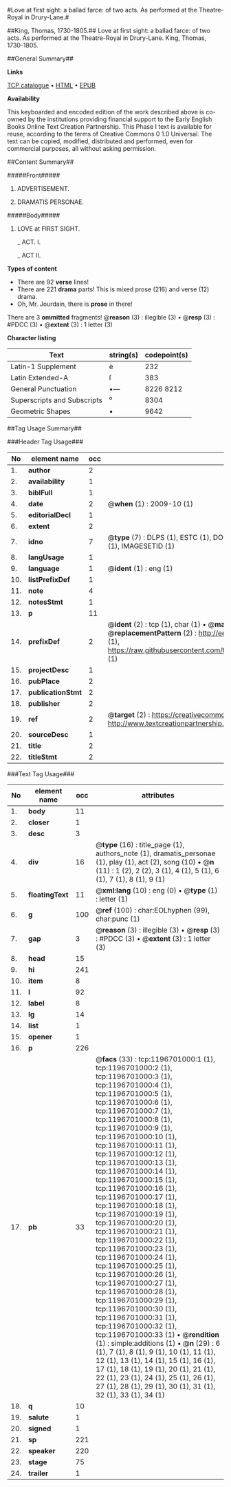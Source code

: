 #Love at first sight: a ballad farce: of two acts. As performed at the Theatre-Royal in Drury-Lane.#

##King, Thomas, 1730-1805.##
Love at first sight: a ballad farce: of two acts. As performed at the Theatre-Royal in Drury-Lane.
King, Thomas, 1730-1805.

##General Summary##

**Links**

[TCP catalogue](http://www.ota.ox.ac.uk/tcp/)  • 
[HTML](http://tei.it.ox.ac.uk/tcp/Texts-HTML/free/004/004776108.html)  • 
[EPUB](http://tei.it.ox.ac.uk/tcp/Texts-EPUB/free/004/004776108.epub)

**Availability**

This keyboarded and encoded edition of the
	       work described above is co-owned by the institutions
	       providing financial support to the Early English Books
	       Online Text Creation Partnership. This Phase I text is
	       available for reuse, according to the terms of Creative
	       Commons 0 1.0 Universal. The text can be copied,
	       modified, distributed and performed, even for
	       commercial purposes, all without asking permission.


##Content Summary##

#####Front#####

1. ADVERTISEMENT.

1. DRAMATIS PERSONAE.

#####Body#####

1. LOVE at FIRST SIGHT.

    _ ACT. I.

    _ ACT II.

**Types of content**

  * There are 92 **verse** lines!
  * There are 221 **drama** parts! This is mixed prose (216) and verse (12) drama.
  * Oh, Mr. Jourdain, there is **prose** in there!

There are 3 **ommitted** fragments! 
 @__reason__ (3) : illegible (3)  •  @__resp__ (3) : #PDCC (3)  •  @__extent__ (3) : 1 letter (3)

**Character listing**


|Text|string(s)|codepoint(s)|
|---|---|---|
|Latin-1 Supplement|è|232|
|Latin Extended-A|ſ|383|
|General Punctuation|•—|8226 8212|
|Superscripts             and Subscripts|⁰|8304|
|Geometric Shapes|▪|9642|

##Tag Usage Summary##

###Header Tag Usage###

|No|element name|occ|attributes|
|---|---|---|---|
|1.|__author__|2||
|2.|__availability__|1||
|3.|__biblFull__|1||
|4.|__date__|2| @__when__ (1) : 2009-10 (1)|
|5.|__editorialDecl__|1||
|6.|__extent__|2||
|7.|__idno__|7| @__type__ (7) : DLPS (1), ESTC (1), DOCNO (1), TCP (1), GALEDOCNO (1), CONTENTSET (1), IMAGESETID (1)|
|8.|__langUsage__|1||
|9.|__language__|1| @__ident__ (1) : eng (1)|
|10.|__listPrefixDef__|1||
|11.|__note__|4||
|12.|__notesStmt__|1||
|13.|__p__|11||
|14.|__prefixDef__|2| @__ident__ (2) : tcp (1), char (1)  •  @__matchPattern__ (2) : ([0-9\-]+):([0-9IVX]+) (1), (.+) (1)  •  @__replacementPattern__ (2) : http://eebo.chadwyck.com/downloadtiff?vid=$1&page=$2 (1), https://raw.githubusercontent.com/textcreationpartnership/Texts/master/tcpchars.xml#$1 (1)|
|15.|__projectDesc__|1||
|16.|__pubPlace__|2||
|17.|__publicationStmt__|2||
|18.|__publisher__|2||
|19.|__ref__|2| @__target__ (2) : https://creativecommons.org/publicdomain/zero/1.0/ (1), http://www.textcreationpartnership.org/docs/. (1)|
|20.|__sourceDesc__|1||
|21.|__title__|2||
|22.|__titleStmt__|2||


###Text Tag Usage###

|No|element name|occ|attributes|
|---|---|---|---|
|1.|__body__|11||
|2.|__closer__|1||
|3.|__desc__|3||
|4.|__div__|16| @__type__ (16) : title_page (1), authors_note (1), dramatis_personae (1), play (1), act (2), song (10)  •  @__n__ (11) : 1 (2), 2 (2), 3 (1), 4 (1), 5 (1), 6 (1), 7 (1), 8 (1), 9 (1)|
|5.|__floatingText__|11| @__xml:lang__ (10) : eng (0)  •  @__type__ (1) : letter (1)|
|6.|__g__|100| @__ref__ (100) : char:EOLhyphen (99), char:punc (1)|
|7.|__gap__|3| @__reason__ (3) : illegible (3)  •  @__resp__ (3) : #PDCC (3)  •  @__extent__ (3) : 1 letter (3)|
|8.|__head__|15||
|9.|__hi__|241||
|10.|__item__|8||
|11.|__l__|92||
|12.|__label__|8||
|13.|__lg__|14||
|14.|__list__|1||
|15.|__opener__|1||
|16.|__p__|226||
|17.|__pb__|33| @__facs__ (33) : tcp:1196701000:1 (1), tcp:1196701000:2 (1), tcp:1196701000:3 (1), tcp:1196701000:4 (1), tcp:1196701000:5 (1), tcp:1196701000:6 (1), tcp:1196701000:7 (1), tcp:1196701000:8 (1), tcp:1196701000:9 (1), tcp:1196701000:10 (1), tcp:1196701000:11 (1), tcp:1196701000:12 (1), tcp:1196701000:13 (1), tcp:1196701000:14 (1), tcp:1196701000:15 (1), tcp:1196701000:16 (1), tcp:1196701000:17 (1), tcp:1196701000:18 (1), tcp:1196701000:19 (1), tcp:1196701000:20 (1), tcp:1196701000:21 (1), tcp:1196701000:22 (1), tcp:1196701000:23 (1), tcp:1196701000:24 (1), tcp:1196701000:25 (1), tcp:1196701000:26 (1), tcp:1196701000:27 (1), tcp:1196701000:28 (1), tcp:1196701000:29 (1), tcp:1196701000:30 (1), tcp:1196701000:31 (1), tcp:1196701000:32 (1), tcp:1196701000:33 (1)  •  @__rendition__ (1) : simple:additions (1)  •  @__n__ (29) : 6 (1), 7 (1), 8 (1), 9 (1), 10 (1), 11 (1), 12 (1), 13 (1), 14 (1), 15 (1), 16 (1), 17 (1), 18 (1), 19 (1), 20 (1), 21 (1), 22 (1), 23 (1), 24 (1), 25 (1), 26 (1), 27 (1), 28 (1), 29 (1), 30 (1), 31 (1), 32 (1), 33 (1), 34 (1)|
|18.|__q__|10||
|19.|__salute__|1||
|20.|__signed__|1||
|21.|__sp__|221||
|22.|__speaker__|220||
|23.|__stage__|75||
|24.|__trailer__|1||
